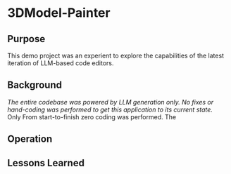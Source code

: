 # 3DModel-Painter
## Purpose
This demo project was an experient to explore the capabilities of the latest iteration of LLM-based code editors.
## Background
_The entire codebase was powered by LLM generation only.  No fixes or hand-coding was performed to get this application to its current state._  
Only From start-to-finish zero coding was performed.  The 
## Operation

## Lessons Learned

